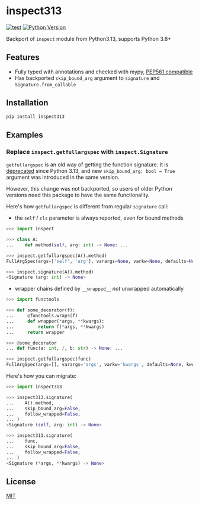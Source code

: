 # inspect313

[![test](https://github.com/wemake-services/inspect313/actions/workflows/test.yml/badge.svg?branch=master&event=push)](https://github.com/wemake-services/inspect313/actions/workflows/test.yml)
[![Python Version](https://img.shields.io/pypi/pyversions/inspect313.svg)](https://pypi.org/project/inspect313/)

Backport of `inspect` module from Python3.13, supports Python 3.8+

## Features

- Fully typed with annotations and checked with mypy, [PEP561 compatible](https://www.python.org/dev/peps/pep-0561/)
- Has backported `skip_bound_arg` argument to `signature` and `Signature.from_callable`

## Installation

```bash
pip install inspect313
```

## Examples

### Replace `inspect.getfullargspec` with `inspect.Signature`

`getfullargspec` is an old way of getting the function signature.
It is [deprecated](https://github.com/python/cpython/issues/108901) since Python 3.13,
and new `skip_bound_arg: bool = True` argument was introduced in the same version.

However, this change was not backported, so users of older Python versions
need this package to have the same functionality.

Here's how `getfullargspec` is different from regular `signature` call:

- the `self` / `cls` parameter is always reported, even for bound methods

```python
>>> import inspect

>>> class A:
...    def method(self, arg: int) -> None: ...

>>> inspect.getfullargspec(A().method)
FullArgSpec(args=['self', 'arg'], varargs=None, varkw=None, defaults=None, kwonlyargs=[], kwonlydefaults=None, annotations={'return': None, 'arg': <class 'int'>})

>>> inspect.signature(A().method)
<Signature (arg: int) -> None>

```

- wrapper chains defined by `__wrapped__` *not* unwrapped automatically

```python
>>> import functools

>>> def some_decorator(f):
...     @functools.wraps(f)
...     def wrapper(*args, **kwargs):
...         return f(*args, **kwargs)
...     return wrapper

>>> @some_decorator
... def func(a: int, /, b: str) -> None: ...

>>> inspect.getfullargspec(func)
FullArgSpec(args=[], varargs='args', varkw='kwargs', defaults=None, kwonlyargs=[], kwonlydefaults=None, annotations={'return': None})

```

Here's how you can migrate:

```python
>>> import inspect313

>>> inspect313.signature(
...    A().method, 
...    skip_bound_arg=False, 
...    follow_wrapped=False,
... )
<Signature (self, arg: int) -> None>

>>> inspect313.signature(
...    func, 
...    skip_bound_arg=False, 
...    follow_wrapped=False,
... )
<Signature (*args, **kwargs) -> None>

```

## License

[MIT](https://github.com/wemake-services/inspect313/blob/master/LICENSE)
